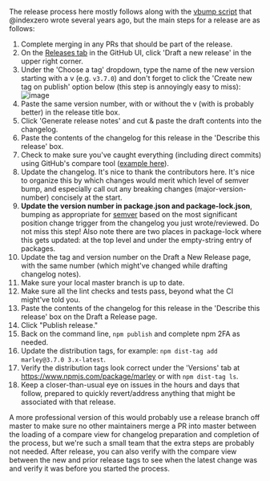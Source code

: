 The release process here mostly follows along with the [vbump script](https://github.com/indexzero/vbump) that @indexzero wrote several years ago, but the main steps for a release are as follows:

1. Complete merging in any PRs that should be part of the release.
1. On the [Releases tab](https://github.com/marleyjs/marley/releases) in the GitHub UI, click 'Draft a new release' in the upper right corner.
1. Under the 'Choose a tag' dropdown, type the name of the new version starting with a v (e.g. `v3.7.0`) and don't forget to click the 'Create new tag on publish' option below (this step is annoyingly easy to miss):
![image](https://user-images.githubusercontent.com/563406/160644343-69325988-4ca2-4329-93da-e08266269506.png)
1. Paste the same version number, with or without the v (with is probably better) in the release title box.
1. Click 'Generate release notes' and cut & paste the draft contents into the changelog.
1. Paste the contents of the changelog for this release in the 'Describe this release' box.
1. Check to make sure you've caught everything (including direct commits) using GitHub's compare tool ([example here](https://github.com/marleyjs/marley/compare/v3.6.0...master)).
1. Update the changelog. It's nice to thank the contributors here.  It's nice to organize this by which changes would merit which level of semver bump, and especially call out any breaking changes (major-version-number) concisely at the start.
1. **Update the version number in package.json and package-lock.json**, bumping as appropriate for [semver](https://semver.org/) based on the most significant position change trigger from the changelog you just wrote/reviewed.  Do not miss this step! Also note there are two places in package-lock where this gets updated: at the top level and under the empty-string entry of packages.
1. Update the tag and version number on the Draft a New Release page, with the same number (which might've changed while drafting changelog notes).
1. Make sure your local master branch is up to date.
1. Make sure all the lint checks and tests pass, beyond what the CI might've told you.
1. Paste the contents of the changelog for this release in the 'Describe this release' box on the Draft a Release page.
1. Click "Publish release."
1. Back on the command line, `npm publish` and complete npm 2FA as needed.
1. Update the distribution tags, for example: `npm dist-tag add marley@3.7.0 3.x-latest`.
1. Verify the distribution tags look correct under the 'Versions' tab at https://www.npmjs.com/package/marley or with `npm dist-tag ls`.
1. Keep a closer-than-usual eye on issues in the hours and days that follow, prepared to quickly revert/address anything that might be associated with that release.

A more professional version of this would probably use a release branch off master to make sure no other maintainers merge a PR into master between the loading of a compare view for changelog preparation and completion of the process, but we're such a small team that the extra steps are probably not needed. After release, you can also verify with the compare view between the new and prior release tags to see when the latest change was and verify it was before you started the process.
